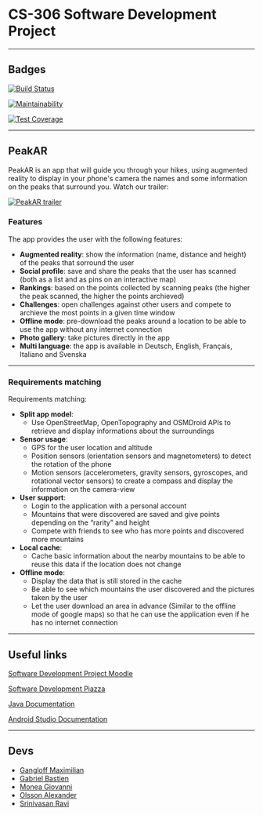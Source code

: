 # CS-306 Software Development Project 
___
## Badges
[![Build Status](https://api.cirrus-ci.com/github/bgabriel998/SoftwareDevProject.svg)](https://cirrus-ci.com/github/bgabriel998/SoftwareDevProject)

[![Maintainability](https://api.codeclimate.com/v1/badges/7d9f8d866811a3ea3fa1/maintainability)](https://codeclimate.com/github/bgabriel998/SoftwareDevProject/maintainability)

[![Test Coverage](https://api.codeclimate.com/v1/badges/7d9f8d866811a3ea3fa1/test_coverage)](https://codeclimate.com/github/bgabriel998/SoftwareDevProject/test_coverage)

___

## PeakAR

PeakAR is an app that will guide you through your hikes, using augmented reality to display in your phone's camera the names and some information on the peaks that surround you. Watch our trailer:

[![PeakAR trailer](https://img.youtube.com/vi/Eddwj1j-FQM/0.jpg)](https://www.youtube.com/watch?v=Eddwj1j-FQM)

### Features

The app provides the user with the following features:

* **Augmented reality**: show the information (name, distance and height) of the peaks that sorround the user
* **Social profile**: save and share the peaks that the user has scanned (both as a list and as pins on an interactive map)
* **Rankings**: based on the points collected by scanning peaks (the higher the peak scanned, the higher the points archieved)
* **Challenges**: open challenges against other users and compete to archieve the most points in a given time window
* **Offline mode**: pre-download the peaks around a location to be able to use the app without any internet connection
* **Photo gallery**: take pictures directly in the app
* **Multi language**: the app is available in Deutsch, English, Français, Italiano and Svenska

___

### Requirements matching
Requirements matching:
* **Split app model**:
  * Use OpenStreetMap, OpenTopography and OSMDroid APIs to retrieve and display informations about the surroundings
* **Sensor usage**: 
  * GPS for the user location and altitude
  * Position sensors (orientation sensors and magnetometers) to detect the rotation of the phone
  * Motion sensors (accelerometers, gravity sensors, gyroscopes, and rotational vector sensors) to create a compass and display the information on the camera-view
* **User support**:
  * Login to the application with a personal account
  * Mountains that were discovered are saved and give points depending on the “rarity” and height
  *  Compete with friends to see who has more points and discovered more mountains
* **Local cache**:
  * Cache basic information about the nearby mountains to be able to reuse this data if the location does not change
* **Offline mode**:
  * Display the data that is still stored in the cache
  * Be able to see which mountains the user discovered and the pictures taken by the user
  * Let the user download an area in advance (Similar to the offline mode of google maps) so that he can use the application even if he has no internet connection   

___

## Useful links
[Software Development Project Moodle](https://moodle.epfl.ch/course/view.php?id=16172)

[Software Development Piazza](https://piazza.com/class/klgt5iozma44iy#)

[Java Documentation](https://docs.oracle.com/en/java/)

[Android Studio Documentation](https://developer.android.com/docs)

___

## Devs
- [Gangloff Maximilian](https://github.com/magangloff)
- [Gabriel Bastien](https://github.com/bgabriel998)
- [Monea Giovanni](https://github.com/giommok)
- [Olsson Alexander](https://github.com/aolsson711)
- [Srinivasan Ravi](https://github.com/ravifrancesco)
